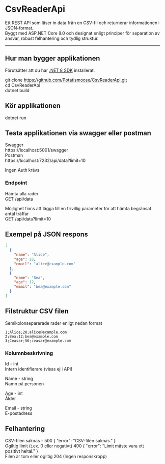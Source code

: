 ﻿# CsvReaderApi

Ett REST API som läser in data från en CSV-fil och returnerar informationen i JSON-format.  
Byggt med ASP.NET Core 8.0 och designat enligt principer för separation av ansvar, robust felhantering och tydlig struktur.

---

## Hur man bygger applikationen

Förutsätter att du har [.NET 8 SDK](https://dotnet.microsoft.com/download) installerat.

git clone https://github.com/Potatismoose/CsvReaderApi.git  
cd CsvReaderApi  
dotnet build  

## Kör applikationen
dotnet run  

## Testa applikationen via swagger eller postman
Swagger  
https://localhost:5001/swagger  
Postman  
https://localhost:7232/api/data?limit=10 


Ingen Auth krävs

### Endpoint
Hämta alla rader  
GET /api/data  


Möjlighet finns att lägga till en frivillig parameter för att hämta begränsat antal träffar  
GET /api/data?limit=10

## Exempel på JSON respons
```json
[
  {
    "name": "Alice",
    "age": 28,
    "email": "alice@example.com"
  },
  {
    "name": "Bea",
    "age": 12,
    "email": "bea@example.com"
  }
]
```
## Filstruktur CSV filen
Semikolonseparerade rader enligt nedan format  
```csv
1;Alice;28;alice@example.com  
2;Bea;12;bea@example.com  
3;Ceasar;56;ceasar@example.com  
```
### Kolumnbeskrivning
Id - int  
Intern identifierare (visas ej i API)


Name - string  
Namn på personen


Age - int  
Ålder


Email - string  
E-postadress

## Felhantering
CSV-filen saknas - 500	{ "error": "CSV-filen saknas." }  
Ogiltig limit (t.ex. 0 eller negativt) 400 { "error": "Limit måste vara ett positivt heltal." }  
Filen är tom eller ogiltig 204 (Ingen responskropp)  

